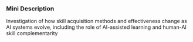 ### Mini Description

Investigation of how skill acquisition methods and effectiveness change as AI systems evolve, including the role of AI-assisted learning and human-AI skill complementarity
